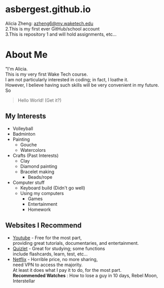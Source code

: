 # asbergest.github.io

Alicia Zheng: azheng6@my.waketech.edu  
2.This is my first ever GitHub/school account  
3.This is repository 1 and will hold assignments, etc...  

# About Me  
"I'm Alicia.  
This is my very first Wake Tech course.   
I am not particularly interested in coding; in fact, I loathe it.   
However, I believe having such skills will be very convenient in my future.  
So  
> Hello World! (Get it?)

## My Interests
  * Volleyball
  * Badminton
  * Painting
    * Gouche 
    * Watercolors
  * Crafts (Past Interests)
    * Clay
    * Diamond painting
    * Bracelet making
       * Beads/rope
  * Computer stuff
     * Keyboard build (Didn't go well)
     * Using my computers
        * Games
        * Entertainment
        * Homework
      
       

## Websites I Recommend
- [Youtube](https://www.youtube.com/) - Free for the most part,  
   providing great tutorials, documentaries, and entertainment.  
- [Quizlet](https://quizlet.com/) - Great for studying; some functions  
   include flashcards, learn, test, etc...  
- [Netflix](https://www.netflix.com/) - Horrible price, no more sharing,  
   need VPN to access the majority.  
   At least it does what I pay it to do, for the most part.  
  **Recommended Watches** : How to lose a guy in 10 days, Rebel Moon, Interstellar 
